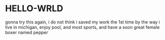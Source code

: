 # HELLO-WRLD

gonna try this again, i do not think i saved my work the 1st time
by the way i live in michigan, enjoy pool, and most sports, and have a soon great female
boxer named pepper
